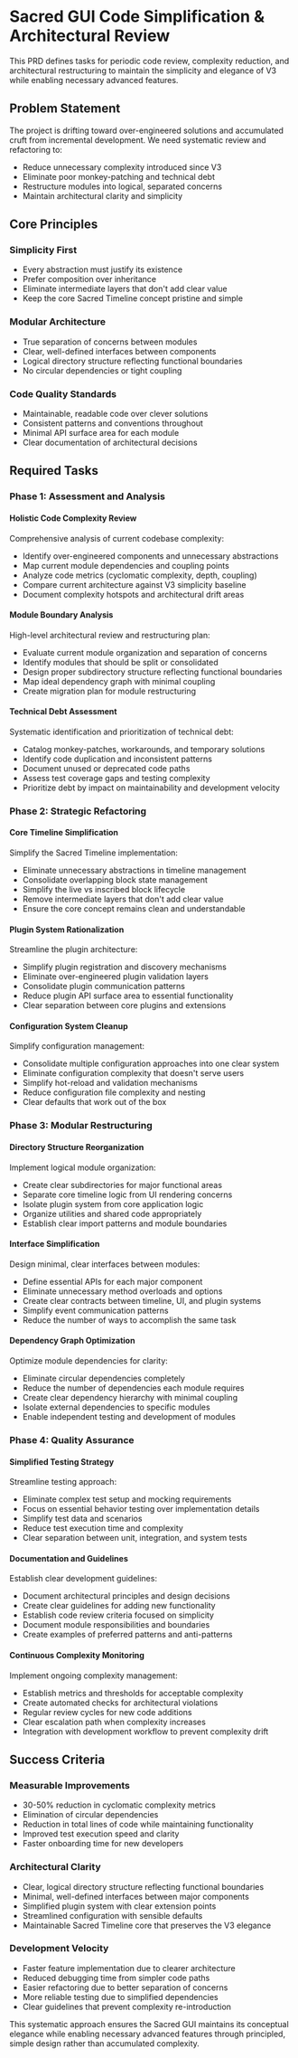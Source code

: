 # Sacred GUI Code Simplification & Architectural Review

This PRD defines tasks for periodic code review, complexity reduction, and architectural restructuring to maintain the simplicity and elegance of V3 while enabling necessary advanced features.

## Problem Statement

The project is drifting toward over-engineered solutions and accumulated cruft from incremental development. We need systematic review and refactoring to:
- Reduce unnecessary complexity introduced since V3
- Eliminate poor monkey-patching and technical debt
- Restructure modules into logical, separated concerns
- Maintain architectural clarity and simplicity

## Core Principles

### Simplicity First
- Every abstraction must justify its existence
- Prefer composition over inheritance
- Eliminate intermediate layers that don't add clear value
- Keep the core Sacred Timeline concept pristine and simple

### Modular Architecture
- True separation of concerns between modules
- Clear, well-defined interfaces between components
- Logical directory structure reflecting functional boundaries
- No circular dependencies or tight coupling

### Code Quality Standards
- Maintainable, readable code over clever solutions
- Consistent patterns and conventions throughout
- Minimal API surface area for each module
- Clear documentation of architectural decisions

## Required Tasks

### Phase 1: Assessment and Analysis

#### Holistic Code Complexity Review
Comprehensive analysis of current codebase complexity:
- Identify over-engineered components and unnecessary abstractions
- Map current module dependencies and coupling points
- Analyze code metrics (cyclomatic complexity, depth, coupling)
- Compare current architecture against V3 simplicity baseline
- Document complexity hotspots and architectural drift areas

#### Module Boundary Analysis
High-level architectural review and restructuring plan:
- Evaluate current module organization and separation of concerns
- Identify modules that should be split or consolidated
- Design proper subdirectory structure reflecting functional boundaries
- Map ideal dependency graph with minimal coupling
- Create migration plan for module restructuring

#### Technical Debt Assessment
Systematic identification and prioritization of technical debt:
- Catalog monkey-patches, workarounds, and temporary solutions
- Identify code duplication and inconsistent patterns
- Document unused or deprecated code paths
- Assess test coverage gaps and testing complexity
- Prioritize debt by impact on maintainability and development velocity

### Phase 2: Strategic Refactoring

#### Core Timeline Simplification
Simplify the Sacred Timeline implementation:
- Eliminate unnecessary abstractions in timeline management
- Consolidate overlapping block state management
- Simplify the live vs inscribed block lifecycle
- Remove intermediate layers that don't add clear value
- Ensure the core concept remains clean and understandable

#### Plugin System Rationalization
Streamline the plugin architecture:
- Simplify plugin registration and discovery mechanisms
- Eliminate over-engineered plugin validation layers
- Consolidate plugin communication patterns
- Reduce plugin API surface area to essential functionality
- Clear separation between core plugins and extensions

#### Configuration System Cleanup
Simplify configuration management:
- Consolidate multiple configuration approaches into one clear system
- Eliminate configuration complexity that doesn't serve users
- Simplify hot-reload and validation mechanisms
- Reduce configuration file complexity and nesting
- Clear defaults that work out of the box

### Phase 3: Modular Restructuring

#### Directory Structure Reorganization
Implement logical module organization:
- Create clear subdirectories for major functional areas
- Separate core timeline logic from UI rendering concerns
- Isolate plugin system from core application logic
- Organize utilities and shared code appropriately
- Establish clear import patterns and module boundaries

#### Interface Simplification
Design minimal, clear interfaces between modules:
- Define essential APIs for each major component
- Eliminate unnecessary method overloads and options
- Create clear contracts between timeline, UI, and plugin systems
- Simplify event communication patterns
- Reduce the number of ways to accomplish the same task

#### Dependency Graph Optimization
Optimize module dependencies for clarity:
- Eliminate circular dependencies completely
- Reduce the number of dependencies each module requires
- Create clear dependency hierarchy with minimal coupling
- Isolate external dependencies to specific modules
- Enable independent testing and development of modules

### Phase 4: Quality Assurance

#### Simplified Testing Strategy
Streamline testing approach:
- Eliminate complex test setup and mocking requirements
- Focus on essential behavior testing over implementation details
- Simplify test data and scenarios
- Reduce test execution time and complexity
- Clear separation between unit, integration, and system tests

#### Documentation and Guidelines
Establish clear development guidelines:
- Document architectural principles and design decisions
- Create clear guidelines for adding new functionality
- Establish code review criteria focused on simplicity
- Document module responsibilities and boundaries
- Create examples of preferred patterns and anti-patterns

#### Continuous Complexity Monitoring
Implement ongoing complexity management:
- Establish metrics and thresholds for acceptable complexity
- Create automated checks for architectural violations
- Regular review cycles for new code additions
- Clear escalation path when complexity increases
- Integration with development workflow to prevent complexity drift

## Success Criteria

### Measurable Improvements
- 30-50% reduction in cyclomatic complexity metrics
- Elimination of circular dependencies
- Reduction in total lines of code while maintaining functionality
- Improved test execution speed and clarity
- Faster onboarding time for new developers

### Architectural Clarity
- Clear, logical directory structure reflecting functional boundaries
- Minimal, well-defined interfaces between major components
- Simplified plugin system with clear extension points
- Streamlined configuration with sensible defaults
- Maintainable Sacred Timeline core that preserves the V3 elegance

### Development Velocity
- Faster feature implementation due to clearer architecture
- Reduced debugging time from simpler code paths
- Easier refactoring due to better separation of concerns
- More reliable testing due to simplified dependencies
- Clear guidelines that prevent complexity re-introduction

This systematic approach ensures the Sacred GUI maintains its conceptual elegance while enabling necessary advanced features through principled, simple design rather than accumulated complexity.
